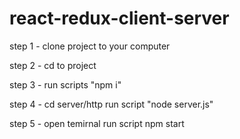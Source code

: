 # react-redux-client-server

step 1 - clone project to your computer

step 2 - cd to project

step 3 - run scripts "npm i"

step 4 - cd server/http run script "node server.js"

step 5 - open temirnal run script npm start
